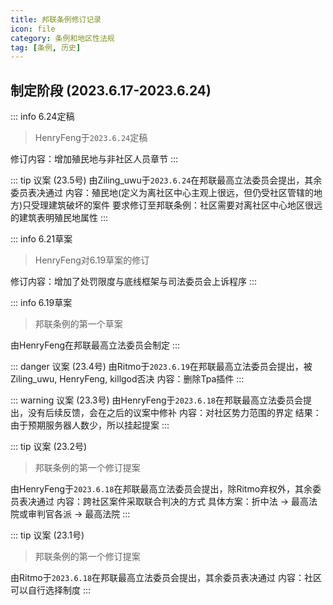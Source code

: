 ```yaml
---
title: 邦联条例修订记录
icon: file
category: 条例和地区性法规
tag: [条例, 历史]
---
```


## 制定阶段 (2023.6.17-2023.6.24)

::: info 6.24定稿
> HenryFeng于`2023.6.24`定稿

修订内容：增加殖民地与非社区人员章节
:::

::: tip 议案 (23.5号)
由Ziling_uwu于`2023.6.24`在邦联最高立法委员会提出，其余委员表决通过
内容：殖民地(定义为离社区中心主观上很远，但仍受社区管辖的地方)只受理建筑破坏的案件
要求修订至邦联条例：社区需要对离社区中心地区很远的建筑表明殖民地属性
:::

::: info 6.21草案
> HenryFeng对6.19草案的修订

修订内容：增加了处罚限度与底线框架与司法委员会上诉程序
:::

::: info 6.19草案
> 邦联条例的第一个草案

由HenryFeng在邦联最高立法委员会制定
:::

::: danger 议案 (23.4号)
由Ritmo于`2023.6.19`在邦联最高立法委员会提出，被Ziling_uwu, HenryFeng, killgod否决
内容：删除Tpa插件
:::

::: warning 议案 (23.3号)
由HenryFeng于`2023.6.18`在邦联最高立法委员会提出，没有后续反馈，会在之后的议案中修补
内容：对社区势力范围的界定
结果：由于预期服务器人数少，所以挂起提案
:::

::: tip 议案 (23.2号)
> 邦联条例的第一个修订提案

由HenryFeng于`2023.6.18`在邦联最高立法委员会提出，除Ritmo弃权外，其余委员表决通过
内容：跨社区案件采取联合判决的方式
具体方案：折中法 -> 最高法院或审判官各派 -> 最高法院
:::

::: tip 议案 (23.1号)
> 邦联条例的第一个修订提案

由Ritmo于`2023.6.18`在邦联最高立法委员会提出，其余委员表决通过
内容：社区可以自行选择制度
:::
